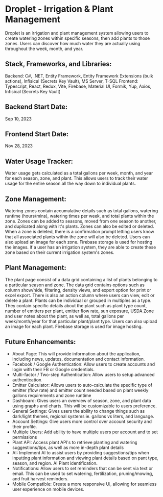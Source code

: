 # Droplet - Irrigation & Plant Management
Droplet is an irrigation and plant management system allowing users to create watering zones within specific seasons, then add plants to those zones. Users can discover how much water they are actually using throughout the week, month, and year.

## Stack, Frameworks, and Libraries:
Backend: C#, .NET, Entity Framework, Entity Framework Extensions (bulk actions), Infisical (Secrets Key Vault), MS Server, T-SQL
Frontend: Typescript, React, Redux, Vite, Firebase, Material UI, Formik, Yup, Axios, Infisical (Secrets Key Vault)

## Backend Start Date: 
Sep 10, 2023
## Frontend Start Date: 
Nov 28, 2023

## Water Usage Tracker:
Water usage gets calculated as a total gallons per week, month, and year for each season, zone, and plant. This allows users to track their water usage for the entire season all the way down to individual plants.

## Zone Management:
Watering zones contain accumulative details such as total gallons, watering runtime (hours/mins), watering times per week, and total plants within the zone. Zones can be added to seasons, moved from one season to another, and duplicated along with it's plants. Zones can also be edited or deleted. When a zone is deleted, there is a confirmation prompt letting users know that all associated plants within the zone will also be deleted. Users can also upload an image for each zone. Firebase storage is used for hosting the images. If a user has an irrigation system, they are able to create these zone based on their current irrigation system's zones.

## Plant Management:
The plant page consist of a data grid containing a list of plants belonging to a particular season and zone. The data grid contains options such as column show/hide, filtering, density views, and export option for print or excel export. There is also an action column where users can view, edit or delete a plant. Plants can be individual or grouped in multiples as a type. They contain specific details about the plant such as plant type count, number of emitters per plant, emitter flow rate, sun exposure, USDA Zone and user notes about the plant, as well as, total gallons per week/month/year for that particular plant/plant type. Users can also upload an image for each plant. Firebase storage is used for image hosting.

## Future Enhancements:
- About Page: This will provide information about the application, including news, updates, documentation and contact information.
- Facebook / Google Authentication: Allow users to create accounts and login with their FB or Google credentials.
- Multi-factor / Two-step Authentication: Allow users to setup advanced authentication.
- Emitter Calculator: Allows users to auto-calculate the specific type of emitter (flow rate) and emitter count needed based on plant weekly gallons requirements and zone runtime
- Dashboard: Gives users an overview of season, zone, and plant data using graphs and charts. This will be customizable to users preference.
- General Settings: Gives users the ability to change things such as dark/light themes, regional systems ie. gallons vs liters, and language.
- Account Settings: Give users more control over account security and their profile.
- Multiple Users: Add ability to have multiple users per account and to set permissions
- Plant API: Access plant API's to retrieve planting and watering suggestions/tips, as well as more in-depth plant details
- AI: Implement AI to assist users by providing suggestions/tips when inputting plant information and viewing plant details based on pant type, season, and region. AI Plant identification.
- Notifications: Allow users to set reminders that can be sent via text or email. This can be used to set watering, fertilization, pruning/mowing, and fruit harvest reminders.
- Mobile Compatible: Create a more responsive UI, allowing for seamless user experience on mobile devices.
